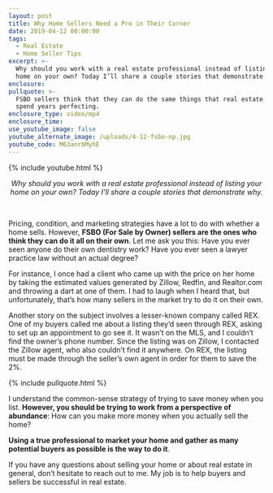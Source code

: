 ```yaml
---
layout: post
title: Why Home Sellers Need a Pro in Their Corner
date: 2019-04-12 00:00:00
tags:
  - Real Estate
  - Home Seller Tips
excerpt: >-
  Why should you work with a real estate professional instead of listing your
  home on your own? Today I’ll share a couple stories that demonstrate why.
enclosure:
pullquote: >-
  FSBO sellers think that they can do the same things that real estate experts
  spend years perfecting.
enclosure_type: video/mp4
enclosure_time:
use_youtube_image: false
youtube_alternate_image: /uploads/4-12-fsbo-np.jpg
youtube_code: M63anrbMyhE
---
```


{% include youtube.html %}

<center><em>Why should you work with a real estate professional instead of listing your home on your own? Today I&rsquo;ll share a couple stories that demonstrate why.</em></center>

&nbsp;

Pricing, condition, and marketing strategies have a lot to do with whether a home sells. However, **FSBO (For Sale by Owner) sellers are the ones who think they can do it all on their own**. Let me ask you this: Have you ever seen anyone do their own dentistry work? Have you ever seen a lawyer practice law without an actual degree?

For instance, I once had a client who came up with the price on her home by taking the estimated values generated by Zillow, Redfin, and Realtor.com and throwing a dart at one of them. I had to laugh when I heard that, but unfortunately, that’s how many sellers in the market try to do it on their own.

Another story on the subject involves a lesser-known company called REX. One of my buyers called me about a listing they’d seen through REX, asking to set up an appointment to go see it. It wasn’t on the MLS, and I couldn’t find the owner’s phone number. Since the listing was on Zillow, I contacted the Zillow agent, who also couldn’t find it anywhere. On REX, the listing must be made through the seller’s own agent in order for them to save the 2%.

{% include pullquote.html %}

I understand the common-sense strategy of trying to save money when you list. **However, you should be trying to work from a perspective of abundance**\: How can you make more money when you actually sell the home?

**Using a true professional to market your home and gather as many potential buyers as possible is the way to do it**.

If you have any questions about selling your home or about real estate in general, don’t hesitate to reach out to me. My job is to help buyers and sellers be successful in real estate.